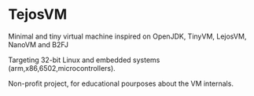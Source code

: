 # TejosVM

Minimal and tiny virtual machine inspired on OpenJDK, TinyVM, LejosVM, NanoVM and B2FJ

Targeting 32-bit Linux and embedded systems (arm,x86,6502,microcontrollers).

Non-profit project, for educational pourposes about the VM internals.
